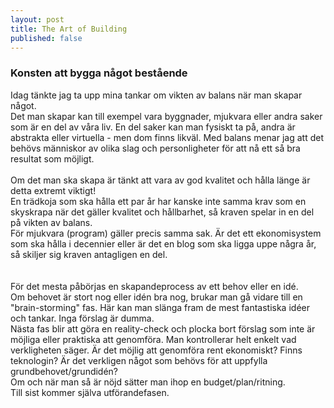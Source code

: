 ```yaml
---
layout: post
title: The Art of Building
published: false
---
```


### Konsten att bygga något bestående
Idag tänkte jag ta upp mina tankar om vikten av balans när man skapar något.<br />
Det man skapar kan till exempel vara byggnader, mjukvara eller andra saker som är en del av våra liv. En del saker kan man fysiskt ta på, andra är abstrakta eller virtuella - men dom finns likväl.
Med balans menar jag att det behövs människor av olika slag och personligheter för att nå ett så bra resultat som möjligt.<br />
<br/>
Om det man ska skapa är tänkt att vara av god kvalitet och hålla länge är detta extremt viktigt!<br />
En trädkoja som ska hålla ett par år har kanske inte samma krav som en skyskrapa när det gäller kvalitet och hållbarhet, så kraven spelar in en del på vikten av balans.<br />
För mjukvara (program) gäller precis samma sak. Är det ett ekonomisystem som ska hålla i decennier eller är det en blog som ska ligga uppe några år, så skiljer sig kraven antagligen en del.<br/>
<br/>
<br/> 
För det mesta påbörjas en skapandeprocess av ett behov eller en idé. <br />
Om behovet är stort nog eller idén bra nog, brukar man gå vidare till en "brain-storming" fas. Här kan man slänga fram de mest fantastiska idéer och tankar. Inga förslag är dumma.<br/>
Nästa fas blir att göra en reality-check och plocka bort förslag som inte är möjliga eller praktiska att genomföra. Man kontrollerar helt enkelt vad verkligheten säger. Är det möjlig att genomföra rent ekonomiskt? Finns teknologin? Är det verkligen något som behövs för att uppfylla grundbehovet/grundidén?<br />
Om och när man så är nöjd sätter man ihop en budget/plan/ritning. <br/>
Till sist kommer själva utförandefasen. <br/>
<br/>
